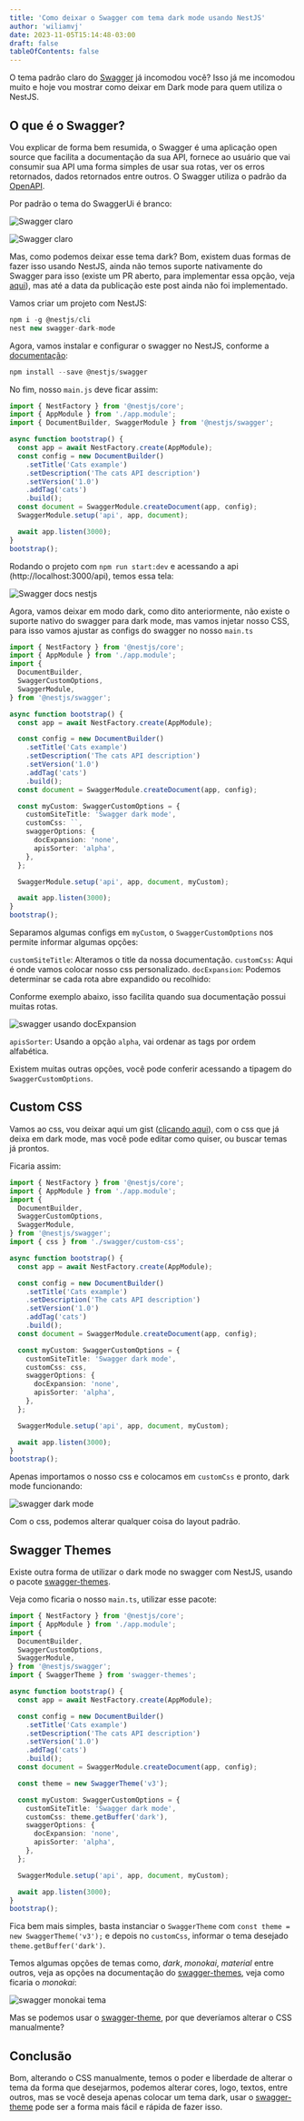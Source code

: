 ```yaml
---
title: 'Como deixar o Swagger com tema dark mode usando NestJS'
author: 'wiliamvj'
date: 2023-11-05T15:14:48-03:00
draft: false
tableOfContents: false
---
```


O tema padrão claro do [Swagger](https://swagger.io/) já incomodou você? Isso já me incomodou muito e hoje vou mostrar como deixar em Dark mode para quem utiliza o NestJS.

## O que é o Swagger?

Vou explicar de forma bem resumida, o Swagger é uma aplicação open source que facilita a documentação da sua API, fornece ao usuário que vai consumir sua API uma forma simples de usar sua rotas, ver os erros retornados, dados retornados entre outros. O Swagger utiliza o padrão da [OpenAPI](https://www.openapis.org/).

Por padrão o tema do SwaggerUi é branco:

![Swagger claro](41rribcg6sg0yz0305qn.png)

![Swagger claro](https://media4.giphy.com/media/84BjZMVEX3aRG/giphy.gif?cid=7941fdc6zrsyrot6atdj7as4jvaiplgkjqkf9188qmmz57u0&ep=v1_gifs_search&rid=giphy.gif&ct=g)

Mas, como podemos deixar esse tema dark? Bom, existem duas formas de fazer isso usando NestJS, ainda não temos suporte nativamente do Swagger para isso (existe um PR aberto, para implementar essa opção, veja [aqui](https://github.com/swagger-api/swagger-ui/issues/5327)), mas até a data da publicação este post ainda não foi implementado.

Vamos criar um projeto com NestJS:

```ts
npm i -g @nestjs/cli
nest new swagger-dark-mode
```

Agora, vamos instalar e configurar o swagger no NestJS, conforme a [documentação](https://docs.nestjs.com/openapi/introduction):

```ts
npm install --save @nestjs/swagger
```

No fim, nosso `main.js` deve ficar assim:

```ts
import { NestFactory } from '@nestjs/core';
import { AppModule } from './app.module';
import { DocumentBuilder, SwaggerModule } from '@nestjs/swagger';

async function bootstrap() {
  const app = await NestFactory.create(AppModule);
  const config = new DocumentBuilder()
    .setTitle('Cats example')
    .setDescription('The cats API description')
    .setVersion('1.0')
    .addTag('cats')
    .build();
  const document = SwaggerModule.createDocument(app, config);
  SwaggerModule.setup('api', app, document);

  await app.listen(3000);
}
bootstrap();
```

Rodando o projeto com `npm run start:dev` e acessando a api (http://localhost:3000/api), temos essa tela:

![Swagger docs nestjs](ohgf8rucem5jv6873o31.png)

Agora, vamos deixar em modo dark, como dito anteriormente, não existe o suporte nativo do swagger para dark mode, mas vamos injetar nosso CSS, para isso vamos ajustar as configs do swagger no nosso `main.ts`

```ts
import { NestFactory } from '@nestjs/core';
import { AppModule } from './app.module';
import {
  DocumentBuilder,
  SwaggerCustomOptions,
  SwaggerModule,
} from '@nestjs/swagger';

async function bootstrap() {
  const app = await NestFactory.create(AppModule);

  const config = new DocumentBuilder()
    .setTitle('Cats example')
    .setDescription('The cats API description')
    .setVersion('1.0')
    .addTag('cats')
    .build();
  const document = SwaggerModule.createDocument(app, config);

  const myCustom: SwaggerCustomOptions = {
    customSiteTitle: 'Swagger dark mode',
    customCss: ``,
    swaggerOptions: {
      docExpansion: 'none',
      apisSorter: 'alpha',
    },
  };

  SwaggerModule.setup('api', app, document, myCustom);

  await app.listen(3000);
}
bootstrap();
```

Separamos algumas configs em `myCustom`, o `SwaggerCustomOptions` nos permite informar algumas opções:

`customSiteTitle`: Alteramos o title da nossa documentação.
`customCss`: Aqui é onde vamos colocar nosso css personalizado.
`docExpansion`: Podemos determinar se cada rota abre expandido ou recolhido:

Conforme exemplo abaixo, isso facilita quando sua documentação possui muitas rotas.

![swagger usando docExpansion](mjuoojao6v4ddhwmfwcj.png)

`apisSorter`: Usando a opção `alpha`, vai ordenar as tags por ordem alfabética.

Existem muitas outras opções, você pode conferir acessando a tipagem do `SwaggerCustomOptions`.

## Custom CSS

Vamos ao css, vou deixar aqui um gist ([clicando aqui](https://gist.github.com/wiliamvj/066c27807cf1abbe9ce318cbab2b8681)), com o css que já deixa em dark mode, mas você pode editar como quiser, ou buscar temas já prontos.

Ficaria assim:

```ts
import { NestFactory } from '@nestjs/core';
import { AppModule } from './app.module';
import {
  DocumentBuilder,
  SwaggerCustomOptions,
  SwaggerModule,
} from '@nestjs/swagger';
import { css } from './swagger/custom-css';

async function bootstrap() {
  const app = await NestFactory.create(AppModule);

  const config = new DocumentBuilder()
    .setTitle('Cats example')
    .setDescription('The cats API description')
    .setVersion('1.0')
    .addTag('cats')
    .build();
  const document = SwaggerModule.createDocument(app, config);

  const myCustom: SwaggerCustomOptions = {
    customSiteTitle: 'Swagger dark mode',
    customCss: css,
    swaggerOptions: {
      docExpansion: 'none',
      apisSorter: 'alpha',
    },
  };

  SwaggerModule.setup('api', app, document, myCustom);

  await app.listen(3000);
}
bootstrap();
```

Apenas importamos o nosso css e colocamos em `customCss` e pronto, dark mode funcionando:

![swagger dark mode](558tvggnb4qruyn17nxm.png)

Com o css, podemos alterar qualquer coisa do layout padrão.

## Swagger Themes

Existe outra forma de utilizar o dark mode no swagger com NestJS, usando o pacote [swagger-themes](https://www.npmjs.com/package/swagger-themes#use-with-nestjs).

Veja como ficaria o nosso `main.ts`, utilizar esse pacote:

```ts
import { NestFactory } from '@nestjs/core';
import { AppModule } from './app.module';
import {
  DocumentBuilder,
  SwaggerCustomOptions,
  SwaggerModule,
} from '@nestjs/swagger';
import { SwaggerTheme } from 'swagger-themes';

async function bootstrap() {
  const app = await NestFactory.create(AppModule);

  const config = new DocumentBuilder()
    .setTitle('Cats example')
    .setDescription('The cats API description')
    .setVersion('1.0')
    .addTag('cats')
    .build();
  const document = SwaggerModule.createDocument(app, config);

  const theme = new SwaggerTheme('v3');

  const myCustom: SwaggerCustomOptions = {
    customSiteTitle: 'Swagger dark mode',
    customCss: theme.getBuffer('dark'),
    swaggerOptions: {
      docExpansion: 'none',
      apisSorter: 'alpha',
    },
  };

  SwaggerModule.setup('api', app, document, myCustom);

  await app.listen(3000);
}
bootstrap();
```

Fica bem mais simples, basta instanciar o `SwaggerTheme` com `const theme = new SwaggerTheme('v3');` e depois no `customCss`, informar o tema desejado `theme.getBuffer('dark')`.

Temos algumas opções de temas como, _dark_, _monokai_, _material_ entre outros, veja as opções na documentação do [swagger-themes](https://www.npmjs.com/package/swagger-themes), veja como ficaria o _monokai_:

![swagger monokai tema](7hh6woxyw0mn20c8eokc.png)

Mas se podemos usar o [swagger-theme](https://www.npmjs.com/package/swagger-themes), por que deveríamos alterar o CSS manualmente?

## Conclusão

Bom, alterando o CSS manualmente, temos o poder e liberdade de alterar o tema da forma que desejarmos, podemos alterar cores, logo, textos, entre outros, mas se você deseja apenas colocar um tema dark, usar o [swagger-theme](https://www.npmjs.com/package/swagger-themes) pode ser a forma mais fácil e rápida de fazer isso.

